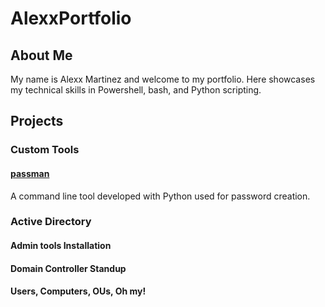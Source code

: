 # AlexxPortfolio


## About Me
My name is Alexx Martinez and welcome to my portfolio. Here showcases my technical skills in Powershell, bash, and Python scripting. 

## Projects

### Custom Tools
#### <a href=https://github.com/technispex-codes/passman>passman</a>
A command line tool developed with Python used for password creation.

### Active Directory
#### Admin tools Installation
#### Domain Controller Standup
#### Users, Computers, OUs, Oh my!

